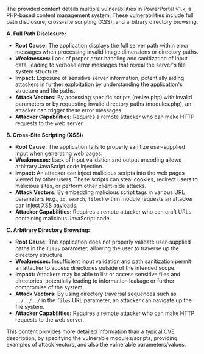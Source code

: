 The provided content details multiple vulnerabilities in PowerPortal v1.x, a PHP-based content management system. These vulnerabilities include full path disclosure, cross-site scripting (XSS), and arbitrary directory browsing.

**A. Full Path Disclosure:**
*   **Root Cause:** The application displays the full server path within error messages when processing invalid image dimensions or directory paths.
*   **Weaknesses:** Lack of proper error handling and sanitization of input data, leading to verbose error messages that reveal the server's file system structure.
*   **Impact:** Exposure of sensitive server information, potentially aiding attackers in further exploitation by understanding the application's structure and file paths.
*   **Attack Vectors:** By accessing specific scripts (resize.php) with invalid parameters or by requesting invalid directory paths (modules.php), an attacker can trigger these error messages.
*   **Attacker Capabilities:** Requires a remote attacker who can make HTTP requests to the web server.

**B. Cross-Site Scripting (XSS):**
*   **Root Cause:** The application fails to properly sanitize user-supplied input when generating web pages.
*   **Weaknesses:** Lack of input validation and output encoding allows arbitrary JavaScript code injection.
*   **Impact:** An attacker can inject malicious scripts into the web pages viewed by other users. These scripts can steal cookies, redirect users to malicious sites, or perform other client-side attacks.
*   **Attack Vectors:** By embedding malicious script tags in various URL parameters (e.g., `id`, `search`, `files`) within module requests an attacker can inject XSS payloads.
*   **Attacker Capabilities:** Requires a remote attacker who can craft URLs containing malicious JavaScript code.

**C. Arbitrary Directory Browsing:**
*   **Root Cause:** The application does not properly validate user-supplied paths in the `files` parameter, allowing the user to traverse up the directory structure.
*   **Weaknesses:** Insufficient input validation and path sanitization permit an attacker to access directories outside of the intended scope.
*   **Impact:** Attackers may be able to list or access sensitive files and directories, potentially leading to information leakage or further compromise of the system.
*  **Attack Vectors:** By using directory traversal sequences such as `../../../` in the `files` URL parameter, an attacker can navigate up the file system.
*   **Attacker Capabilities:** Requires a remote attacker who can make HTTP requests to the web server.

This content provides more detailed information than a typical CVE description, by specifying the vulnerable modules/scripts, providing examples of attack vectors, and also the vulnerable parameters/values.
